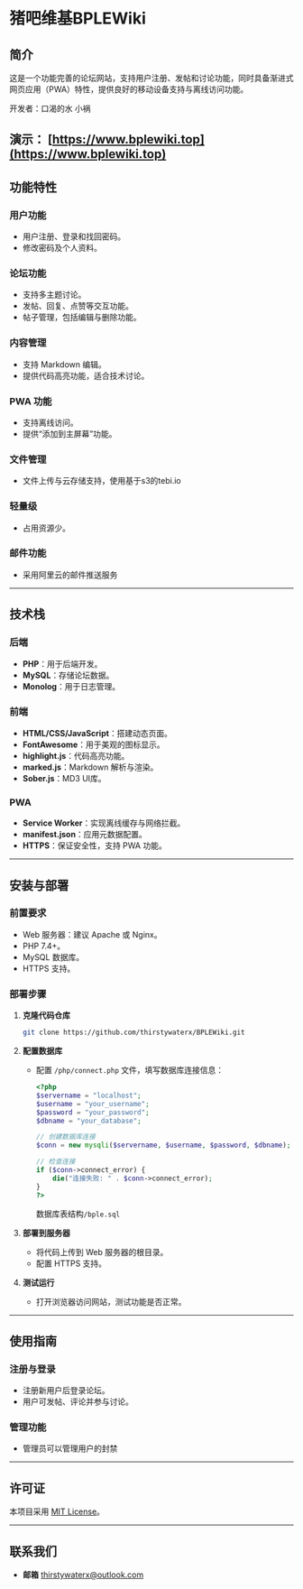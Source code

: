 
# **猪吧维基BPLEWiki**

## **简介**
这是一个功能完善的论坛网站，支持用户注册、发帖和讨论功能，同时具备渐进式网页应用（PWA）特性，提供良好的移动设备支持与离线访问功能。

开发者：口渴的水 小祸


**演示：** [https://www.bplewiki.top](https://www.bplewiki.top)
---

## **功能特性**

### **用户功能**
- 用户注册、登录和找回密码。
- 修改密码及个人资料。

### **论坛功能**
- 支持多主题讨论。
- 发帖、回复、点赞等交互功能。
- 帖子管理，包括编辑与删除功能。

### **内容管理**
- 支持 Markdown 编辑。
- 提供代码高亮功能，适合技术讨论。

### **PWA 功能**
- 支持离线访问。
- 提供“添加到主屏幕”功能。

### **文件管理**
- 文件上传与云存储支持，使用基于s3的tebi.io

### **轻量级**
- 占用资源少。

### **邮件功能**
- 采用阿里云的邮件推送服务
---

## **技术栈**

### 后端
- **PHP**：用于后端开发。
- **MySQL**：存储论坛数据。
- **Monolog**：用于日志管理。

### 前端
- **HTML/CSS/JavaScript**：搭建动态页面。
- **FontAwesome**：用于美观的图标显示。
- **highlight.js**：代码高亮功能。
- **marked.js**：Markdown 解析与渲染。
- **Sober.js**：MD3 UI库。

### PWA
- **Service Worker**：实现离线缓存与网络拦截。
- **manifest.json**：应用元数据配置。
- **HTTPS**：保证安全性，支持 PWA 功能。

---

## **安装与部署**

### 前置要求
- Web 服务器：建议 Apache 或 Nginx。
- PHP 7.4+。
- MySQL 数据库。
- HTTPS 支持。

### 部署步骤
1. **克隆代码仓库**
   ```bash
   git clone https://github.com/thirstywaterx/BPLEWiki.git
   ```

2. **配置数据库**
   - 配置 `/php/connect.php` 文件，填写数据库连接信息：
     ```php
     <?php
     $servername = "localhost";
     $username = "your_username";
     $password = "your_password";
     $dbname = "your_database";

     // 创建数据库连接
     $conn = new mysqli($servername, $username, $password, $dbname);

     // 检查连接
     if ($conn->connect_error) {
         die("连接失败: " . $conn->connect_error);
     }
     ?>
     ```

     数据库表结构`/bple.sql`

3. **部署到服务器**
   - 将代码上传到 Web 服务器的根目录。
   - 配置 HTTPS 支持。

4. **测试运行**
   - 打开浏览器访问网站，测试功能是否正常。

---

## **使用指南**

### 注册与登录
- 注册新用户后登录论坛。
- 用户可发帖、评论并参与讨论。

### 管理功能
- 管理员可以管理用户的封禁

---

## **许可证**
本项目采用 [MIT License](https://opensource.org/licenses/MIT)。

---

## **联系我们**
- **邮箱** thirstywaterx@outlook.com
